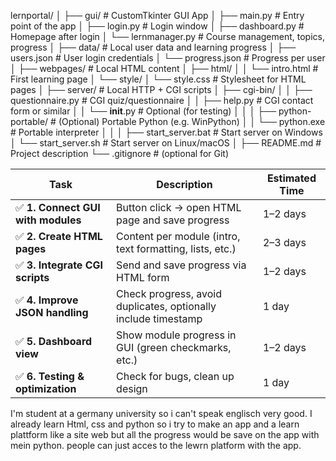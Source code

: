 lernportal/
│
├── gui/                           # CustomTkinter GUI App
│   ├── main.py                    # Entry point of the app
│   ├── login.py                   # Login window
│   ├── dashboard.py               # Homepage after login
│   └── lernmanager.py             # Course management, topics, progress
│
├── data/                          # Local user data and learning progress
│   ├── users.json                 # User login credentials
│   └── progress.json              # Progress per user
│
├── webpages/                      # Local HTML content
│   ├── html/
│   │   └── intro.html             # First learning page
│   └── style/
│       └── style.css              # Stylesheet for HTML pages
│
├── server/                        # Local HTTP + CGI scripts
│   ├── cgi-bin/
│   │   ├── questionnaire.py       # CGI quiz/questionnaire
│   │   ├── help.py                # CGI contact form or similar
│   │   └── __init__.py            # Optional (for testing)
│   │
│   ├── python-portable/           # (Optional) Portable Python (e.g. WinPython)
│   │   └── python.exe             # Portable interpreter
│   │
│   ├── start_server.bat           # Start server on Windows
│   └── start_server.sh            # Start server on Linux/macOS
│
├── README.md                      # Project description
└── .gitignore                     # (optional for Git)


| Task                              | Description                                                    | Estimated Time |
| --------------------------------- | -------------------------------------------------------------- | -------------- |
| ✅ **1. Connect GUI with modules** | Button click → open HTML page and save progress                | 1–2 days       |
| ✅ **2. Create HTML pages**        | Content per module (intro, text formatting, lists, etc.)       | 2–3 days       |
| ✅ **3. Integrate CGI scripts**    | Send and save progress via HTML form                           | 1–2 days       |
| ✅ **4. Improve JSON handling**    | Check progress, avoid duplicates, optionally include timestamp | 1 day          |
| ✅ **5. Dashboard view**           | Show module progress in GUI (green checkmarks, etc.)           | 1–2 days       |
| ✅ **6. Testing & optimization**   | Check for bugs, clean up design                                | 1 day          |

I'm student at a germany university so i can't speak englisch very good. I already learn Html, css and python so i try to make an app and a learn plattform like a site web but all the progress would be save on the app with mein python. people can just acces to the 
lewrn platform with the app.

